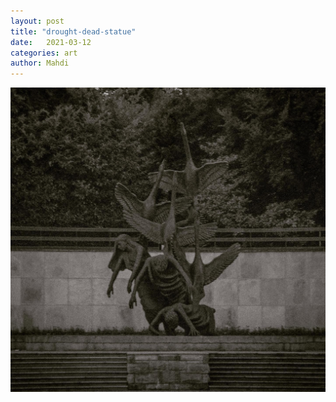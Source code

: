 ```yaml
---
layout: post
title: "drought-dead-statue"
date:   2021-03-12
categories: art
author: Mahdi
---
```


![boy.](/img/arts/drought-dead-statue.jpg)
